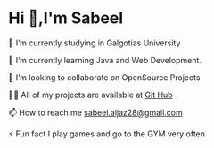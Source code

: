 <h1>Hi 👋,I'm Sabeel</h1>
🔭 I’m currently studying in Galgotias University

🌱 I’m currently learning Java and Web Development.

👯 I’m looking to collaborate on OpenSource Projects

👨‍💻 All of my projects are available at <a href="https://github.com/sabeel28">Git Hub</a>

📫 How to reach me sabeel.aijaz28@gmail.com

⚡ Fun fact I play games and go to the GYM very often

<!---
sabeel28/sabeel28 is a ✨ special ✨ repository because its `README.md` (this file) appears on your GitHub profile.
You can click the Preview link to take a look at your changes.
--->
